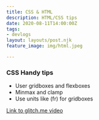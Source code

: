 ```yaml
---
title: CSS & HTML
description: HTML/CSS tips
date: 2020-08-11T14:00:00Z
tags:
- devlogs
layout: layouts/post.njk
feature_image: img/html.jpeg

---
```

### CSS Handy tips

* User gridboxes and flexboxes
* Minmax and clamp
* Use units like (fr) for gridboxes

[Link to glitch.me video](https://1linelayouts.glitch.me/)